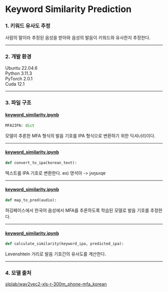 # Keyword Similarity Prediction

### 1. 키워드 유사도 추정

사람의 말이라 추정된 음성을 받아와 음성의 발음이 키워드와 유사한지 추정한다.

---

### 2. 개발 환경

Ubuntu 22.04.6  
Python 3.11.3  
PyTorch 2.0.1  
Cuda 12.1

---

### 3. 파일 구조

#### [keyword_similarity.ipynb](https://github.com/KOBOT-BOARD12/seeyoursound-model-serving/blob/develop/keyword_similarity/keyword_similarity.ipynb)

```python
MFA2IPA: dict
```

모델이 추론한 MFA 형식의 발음 기호를 IPA 형식으로 변환하기 위한 딕셔너리이다.

---

#### [keyword_similarity.ipynb](https://github.com/KOBOT-BOARD12/seeyoursound-model-serving/blob/develop/keyword_similarity/keyword_similarity.ipynb)

```python
def convert_to_ipa(korean_text):
```

텍스트를 IPA 기호로 변환한다. ex) 영석아 -> jʌŋsʌqɐ

---

#### [keyword_similarity.ipynb](https://github.com/KOBOT-BOARD12/seeyoursound-model-serving/blob/develop/keyword_similarity/keyword_similarity.ipynb)

```python
def map_to_pred(audio):
```

허깅페이스에서 한국어 음성에서 MFA를 추론하도록 학습된 모델로 발음 기호를 추정한다.

---

#### [keyword_similarity.ipynb](https://github.com/KOBOT-BOARD12/seeyoursound-model-serving/blob/develop/keyword_similarity/keyword_similarity.ipynb)

```python
def calculate_similarity(keyword_ipa, predicted_ipa):
```

Levenshtein 거리로 발음 기호간의 유사도를 계산한다.

---

### 4. 모델 출처

[slplab/wav2vec2-xls-r-300m_phone-mfa_korean](https://huggingface.co/slplab/wav2vec2-xls-r-300m_phone-mfa_korean)
